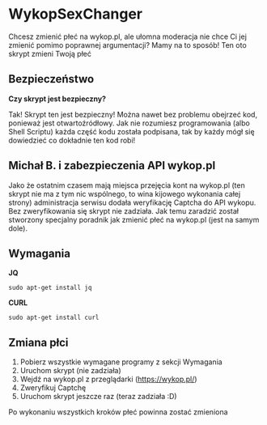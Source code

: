 # WykopSexChanger
Chcesz zmienić płeć na wykop.pl, ale ułomna moderacja nie chce Ci jej zmienić pomimo poprawnej argumentacji?
Mamy na to sposób!
Ten oto skrypt zmieni Twoją płeć

## Bezpieczeństwo

**Czy skrypt jest bezpieczny?**

Tak! Skrypt ten jest bezpieczny! Można nawet bez problemu obejrzeć kod, ponieważ jest otwartoźródłowy.
Jak nie rozumiesz programowania (albo Shell Scriptu) każda część kodu została podpisana, tak by każdy mógł się dowiedzieć co dokładnie ten kod robi!

## Michał B. i zabezpieczenia API wykop.pl

Jako że ostatnim czasem mają miejsca przejęcia kont na wykop.pl (ten skrypt nie ma z tym nic wspólnego, to wina kijowego wykonania całej strony) administracja serwisu dodała weryfikację Captcha do API wykopu. Bez zweryfikowania się skrypt nie zadziała. Jak temu zaradzić został stworzony specjalny poradnik jak zmienić płeć na wykop.pl (jest na samym dole).

## Wymagania

**JQ**

`sudo apt-get install jq`

**CURL**

`sudo apt-get install curl`


## Zmiana płci

1. Pobierz wszystkie wymagane programy z sekcji Wymagania
2. Uruchom skrypt (nie zadziała)
3. Wejdź na wykop.pl z przeglądarki (https://wykop.pl/)
4. Zweryfikuj Captchę
5. Uruchom skrypt jeszcze raz (teraz zadziała :D)

Po wykonaniu wszystkich kroków płeć powinna zostać zmieniona
